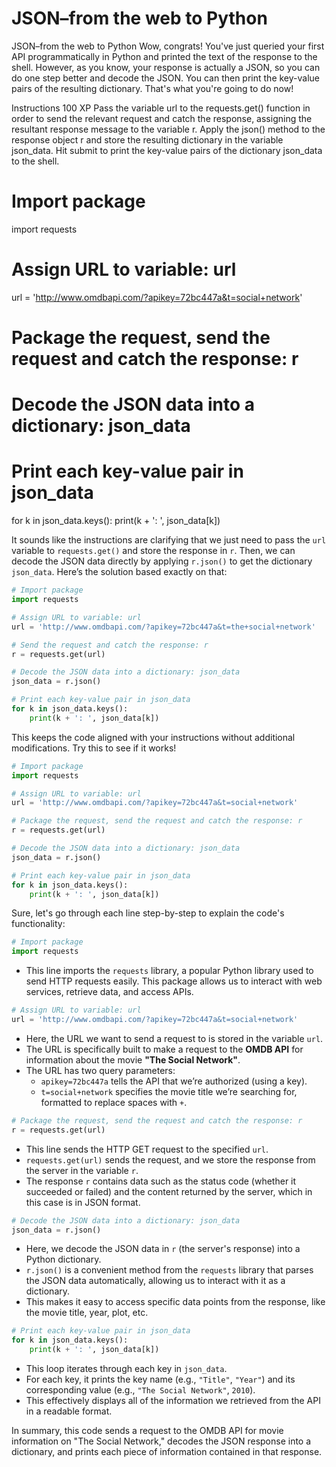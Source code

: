 # JSON–from the web to Python

JSON–from the web to Python
Wow, congrats! You've just queried your first API programmatically in Python and printed the text of the response to the shell. However, as you know, your response is actually a JSON, so you can do one step better and decode the JSON. You can then print the key-value pairs of the resulting dictionary. That's what you're going to do now!

Instructions
100 XP
Pass the variable url to the requests.get() function in order to send the relevant request and catch the response, assigning the resultant response message to the variable r.
Apply the json() method to the response object r and store the resulting dictionary in the variable json_data.
Hit submit to print the key-value pairs of the dictionary json_data to the shell.

# Import package
import requests

# Assign URL to variable: url
url = 'http://www.omdbapi.com/?apikey=72bc447a&t=social+network'

# Package the request, send the request and catch the response: r


# Decode the JSON data into a dictionary: json_data


# Print each key-value pair in json_data
for k in json_data.keys():
    print(k + ': ', json_data[k])

It sounds like the instructions are clarifying that we just need to pass the `url` variable to `requests.get()` and store the response in `r`. Then, we can decode the JSON data directly by applying `r.json()` to get the dictionary `json_data`. Here’s the solution based exactly on that:

```python
# Import package
import requests

# Assign URL to variable: url
url = 'http://www.omdbapi.com/?apikey=72bc447a&t=the+social+network'

# Send the request and catch the response: r
r = requests.get(url)

# Decode the JSON data into a dictionary: json_data
json_data = r.json()

# Print each key-value pair in json_data
for k in json_data.keys():
    print(k + ': ', json_data[k])
```

This keeps the code aligned with your instructions without additional modifications. Try this to see if it works!

```py
# Import package
import requests

# Assign URL to variable: url
url = 'http://www.omdbapi.com/?apikey=72bc447a&t=social+network'

# Package the request, send the request and catch the response: r
r = requests.get(url)

# Decode the JSON data into a dictionary: json_data
json_data = r.json()

# Print each key-value pair in json_data
for k in json_data.keys():
    print(k + ': ', json_data[k])
```

Sure, let's go through each line step-by-step to explain the code's functionality:

```python
# Import package
import requests
```

- This line imports the `requests` library, a popular Python library used to send HTTP requests easily. This package allows us to interact with web services, retrieve data, and access APIs.

```python
# Assign URL to variable: url
url = 'http://www.omdbapi.com/?apikey=72bc447a&t=social+network'
```

- Here, the URL we want to send a request to is stored in the variable `url`.
- The URL is specifically built to make a request to the **OMDB API** for information about the movie **"The Social Network"**. 
- The URL has two query parameters:
  - `apikey=72bc447a` tells the API that we’re authorized (using a key).
  - `t=social+network` specifies the movie title we’re searching for, formatted to replace spaces with `+`.

```python
# Package the request, send the request and catch the response: r
r = requests.get(url)
```

- This line sends the HTTP GET request to the specified `url`.
- `requests.get(url)` sends the request, and we store the response from the server in the variable `r`.
- The response `r` contains data such as the status code (whether it succeeded or failed) and the content returned by the server, which in this case is in JSON format.

```python
# Decode the JSON data into a dictionary: json_data
json_data = r.json()
```

- Here, we decode the JSON data in `r` (the server's response) into a Python dictionary. 
- `r.json()` is a convenient method from the `requests` library that parses the JSON data automatically, allowing us to interact with it as a dictionary.
- This makes it easy to access specific data points from the response, like the movie title, year, plot, etc.

```python
# Print each key-value pair in json_data
for k in json_data.keys():
    print(k + ': ', json_data[k])
```

- This loop iterates through each key in `json_data`.
- For each key, it prints the key name (e.g., `"Title"`, `"Year"`) and its corresponding value (e.g., `"The Social Network"`, `2010`).
- This effectively displays all of the information we retrieved from the API in a readable format.

In summary, this code sends a request to the OMDB API for movie information on "The Social Network," decodes the JSON response into a dictionary, and prints each piece of information contained in that response.